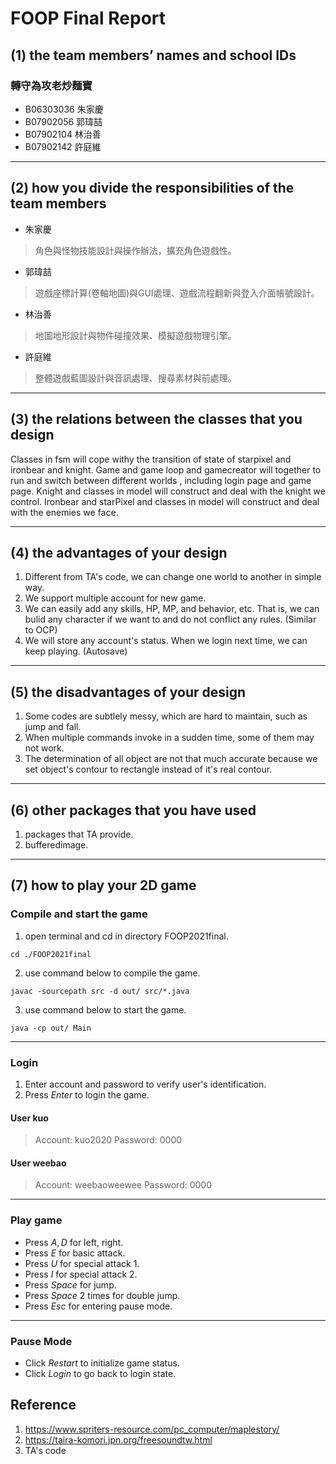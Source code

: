 # FOOP Final Report

## (1) the team members’ names and school IDs 
### 轉守為攻老炒麵寶
- B06303036 朱家慶
- B07902056 郭瑋喆
- B07902104 林治善
- B07902142 許庭維
---
## (2) how you divide the responsibilities of the team members
- 朱家慶
> 角色與怪物技能設計與操作辦法，擴充角色遊戲性。
- 郭瑋喆
> 遊戲座標計算(卷軸地圖)與GUI處理、遊戲流程翻新與登入介面帳號設計。
- 林治善
> 地圖地形設計與物件碰撞效果、模擬遊戲物理引擎。
- 許庭維
> 整體遊戲藍圖設計與音訊處理、搜尋素材與前處理。
---
## (3) the relations between the classes that you design
Classes in fsm will cope withy the transition of state of starpixel and ironbear and knight.
Game and game loop and gamecreator will together to run and switch between different worlds , including login page and game page.
Knight and classes in model will construct and deal with the knight we control.
Ironbear and starPixel and classes in model will construct and deal with the enemies we face.

---
## (4) the advantages of your design
1. Different from TA's code, we can change one world to another in simple way.
2. We support multiple account for new game.
3. We can easily add any skills, HP, MP, and behavior, etc. That is, we can bulid any character if we want to and do not conflict any rules. (Similar to OCP)
4. We will store any account's status. When we login next time, we can keep playing. (Autosave)
---
## (5) the disadvantages of your design
1. Some codes are subtlely messy, which are hard to maintain, such as jump and fall.
2. When multiple commands invoke in a sudden time, some of them may not work.
3. The determination of all object are not that much accurate because we set object's contour to rectangle instead of it's real contour.

---
## (6) other packages that you have used
1. packages that TA provide.
2. bufferedimage.
---
## (7) how to play your 2D game

### Compile and start the game
1. open terminal and cd in directory FOOP2021final.
```
cd ./FOOP2021final
```
2. use command below to compile the game.
```
javac -sourcepath src -d out/ src/*.java
```
3. use command below to start the game.
```
java -cp out/ Main
```
---
### Login
1. Enter account and password to verify user's identification.
2. Press $Enter$ to login the game.

#### User kuo
> Account: kuo2020 
> Password: 0000 

#### User weebao
> Account: weebaoweewee
> Password: 0000

---
### Play game
- Press $A, D$ for left, right.
- Press $E$ for basic attack.
- Press $U$ for special attack 1.
- Press $I$ for special attack 2.
- Press $Space$ for jump.
- Press $Space$ 2 times for double jump.
- Press $Esc$ for entering pause mode.
---
### Pause Mode
- Click $Restart$ to initialize game status.
- Click $Login$ to go back to login state.

## Reference
1. https://www.spriters-resource.com/pc_computer/maplestory/
2. https://taira-komori.jpn.org/freesoundtw.html
3. TA's code